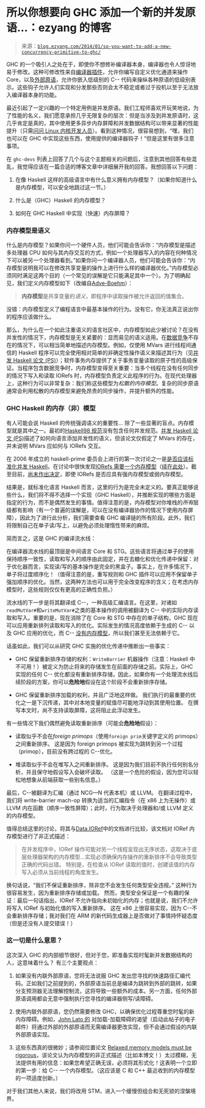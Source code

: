 <!--yml

category: 未分类

date: 2024-07-01 18:17:16

-->

# 所以你想要向 GHC 添加一个新的并发原语…：ezyang 的博客

> 来源：[`blog.ezyang.com/2014/01/so-you-want-to-add-a-new-concurrency-primitive-to-ghc/`](http://blog.ezyang.com/2014/01/so-you-want-to-add-a-new-concurrency-primitive-to-ghc/)

GHC 的一个吸引人之处在于，即使你不想修补编译器本身，编译器也令人惊讶地易于修改。这种可修改性来自[编译器插件](http://www.haskell.org/ghc/docs/latest/html/users_guide/compiler-plugins.html)，允许你编写自定义优化通道来操作 Core，以及[外部原语](https://ghc.haskell.org/trac/ghc/wiki/Commentary/PrimOps#Foreignout-of-linePrimOpsandforeignimportprim)，允许你嵌入低级别的 C-- 代码来操纵各种原语的低级别表示。这些钩子允许人们实现和分发那些否则会太不稳定或者过于投机以至于无法放入编译器本身的功能。

最近引起了一定兴趣的一个特定用例是并发原语。我们工程师喜欢开玩笑地说，为了性能的名义，我们愿意承担几乎无限复杂的层次：但是当涉及到并发原语时，这几乎肯定是真的，其中使用更多异步内存屏障和并发数据结构可以带来显著的性能提升（只需[问问 Linux 内核开发人员](http://lwn.net/Articles/576486/)）。看到这种情况，很容易想到，“嘿，我们也可以在 GHC 中实现这些东西，使用提供的编译器钩子！”但是这里有很多注意事项。

在 `ghc-devs` 列表上回答了几个与这个主题相关的问题后，注意到其他回答有些混乱，我觉得应该在一篇合适的博客文章中详细展开我的回答。我想回答以下问题：

1.  在像 Haskell 这样的高级语言中有什么意义拥有内存模型？（如果你知道什么是内存模型，可以安全地跳过这一节。）

1.  什么是（GHC）Haskell 的内存模型？

1.  如何在 GHC Haskell 中实现（快速）内存屏障？

### 内存模型是语义

什么是内存模型？如果你问一个硬件人员，他们可能会告诉你：“内存模型是描述多处理器 CPU 如何与其内存交互的方式，例如一个处理器写入的内容在何种情况下可以被另一个处理器看到。”如果你问一个编译器人员，他们可能会告诉你：“内存模型说明我可以在修改共享变量的操作上进行什么样的编译器优化。”内存模型必须同时满足这两个目的（一个常见的误解是它只能满足其中一个）。为了明确起见，我们定义内存模型如下（改编自[Adve-Boehm](http://cacm.acm.org/magazines/2010/8/96610-memory-models-a-case-for-rethinking-parallel-languages-and-hardware/fulltext)）：

> **内存模型**是共享变量的*语义*，即程序中读取操作被允许返回的值集合。

没错：内存模型定义了编程语言中最基本操作的行为。没有它，你无法真正说出你的程序应该做什么。

那么，为什么在一个如此注重语义的语言社区中，内存模型如此少被讨论？在没有并发性的情况下，内存模型是无关紧要的：显而易见的语义适用。在[数据竞争](http://blog.regehr.org/archives/490)不存在的情况下，可以相当简单地描述内存模型。例如，仅使用 MVars 进行线程间通信的 Haskell 程序可以完全使用相对简单的非确定性操作语义来描述其行为（见[并发 Haskell 论文 (PS)](http://www.haskell.org/ghc/docs/papers/concurrent-haskell.ps.gz)）；软件事务内存提供了关于事务变量读取的原子性的高级保证。当程序包含数据竞争时，内存模型变得至关重要：当多个线程在没有任何同步的情况下写入和读取 IORefs 时，内存模型负责定义此程序的行为。在现代处理器上，这种行为可以非常复杂：我们称这些模型为*松散的内存模型*。复杂的同步原语通常会利用松散的内存模型来避免昂贵的同步操作，并提升额外的性能。

### GHC Haskell 的内存（非）模型

有人可能会说 Haskell 的传统强调语义的重要性... 除了一些显著的盲点。内存模型就是其中之一。最初的[Haskell98 规范](http://www.haskell.org/onlinereport/)没有包含任何并发规范。[并发 Haskell 论文 (PS)](http://www.haskell.org/ghc/docs/papers/concurrent-haskell.ps.gz)描述了如何向语言添加并发性的语义，但该论文仅假定了 MVars 的存在，并未说明 MVars 应如何与 IORefs 交互。

在 2006 年成立的 haskell-prime 委员会上进行的第一次讨论之一是[是否应该标准化并发 Haskell](http://www.haskell.org/pipermail/haskell-prime/2006-March/001046.html)。在讨论中很快发现[IORefs 需要一个内存模型](http://www.haskell.org/pipermail/haskell-prime/2006-March/001193.html)（[续在此处](http://www.haskell.org/pipermail/haskell-prime/2006-April/001237.html)）。截至目前，[尚未作出决定](https://ghc.haskell.org/trac/haskell-prime/wiki/Concurrency#a3.SemanticsofIORefs)，即使 IORefs 是否应具有强内存模型或弱内存模型。

结果是，就标准化语言 Haskell 而言，这里的行为是完全未定义的。要真正能够说些什么，我们将不得不选择一个实现（GHC Haskell），并推断实现的哪些方面是指定的行为，而不是偶然发生的事情。值得注意的是，内存模型对你堆栈的*所有*层级都有影响（有一个普遍的误解是，可以在没有编译器协作的情况下使用内存屏障），因此为了进行此分析，我们需要查看 GHC 编译链的所有阶段。此外，我们将限制自己在单子读/写上，以避免必须处理惰性带来的麻烦。

简而言之，这是 GHC 的编译流水线：

在编译器流水线的最顶层是中间语言 Core 和 STG。这些语言将通过单子的使用保持顺序一致性，读取和写入的顺序由此固定，并在去糖化和优化传递中保留：对于优化器而言，实现读/写的基本操作是完全的黑盒子。事实上，在许多情况下，单子将过度顺序化！（值得注意的是，重写规则和 GHC 插件可以应用不保留单子强加顺序的优化。当然，这两种方法也可以用于完全改变程序的含义；在考虑内存模型时，这些规则仅仅有更高的正确性负担。）

流水线的下一步是将其翻译成 C--，一种高级汇编语言。在这里，对诸如`readMutVar#`和`writeMutVar#`之类的基本操作的调用被翻译为 C-- 中的实际内存读取和写入。重要的是，现在消除了在 Core 和 STG 中存在的单子结构，GHC 现在可以应用重新排列读取和写入的优化。实际发生的情况高度依赖于生成的 C-- 以及 GHC 应用的优化，而 C-- [没有内存模型](http://www.cs.tufts.edu/~nr/c--/)，所以我们甚至无法依赖于它。

话虽如此，我们可以从研究 GHC 实施的优化传递中推断出一些事实：

+   GHC 保留重新排序存储的权利：`WriteBarrier` 机器操作（注意：Haskell 中不可用！）被定义为防止将来的存储发生在前面的存储之前。实际上，GHC 实现的任何 C-- 优化都没有重新排序存储，因此，如果你有一个处理流水线后续阶段的方案，你可以**危险地**假设在这个阶段不会重新排序存储。

+   GHC 保留重新排序加载的权利，并且广泛地这样做。 我们执行的最重要的优化之一是下沉传递，其中对本地变量的赋值尽可能地浮动到其使用位置。 在撰写本文时，尚不支持读取屏障，这将阻止此浮动发生。

有一些情况下我们偶然避免读取重新排序（可能会**危险地**假设）：

+   读取似乎不会在*foreign primops*（使用`foreign prim`关键字定义的 primops）之间重新排序。 这是因为 foreign primops 被实现为跳转到另一个过程（primop），目前没有跨过程的 C--优化。

+   堆读取似乎不会在堆写入之间重新排序。 这是因为我们目前不执行任何别名分析，并且保守地假设写入会破坏读取。 （这是一个危险的假设，因为您可以轻松地想象从前端获取一些别名信息。）

最后，C--被翻译为汇编（通过 NCG—N 代表本机）或 LLVM。 在翻译过程中，我们将 write-barrier mach-op 转换为适当的汇编指令（在 x86 上为无操作）或 LLVM 内在函数（顺序一致性屏障）；此时，行为取决于处理器和/或 LLVM 定义的内存模型。

值得总结这里的讨论，将其与[Data.IORef](http://hackage.haskell.org/package/base-4.6.0.1/docs/Data-IORef.html)中的文档进行比较，该文档对 IORef 内存模型进行了非正式描述：

> 在并发程序中，IORef 操作可能对另一个线程呈现出无序状态，这取决于底层处理器架构的内存模型...实现必须确保内存操作的重新排序不会导致类型正确的代码出错。 特别是，在检查从 IORef 读取的值时，创建该值的内存写入必须从当前线程的角度发生。

换句话说，“我们不保证重新排序，除非您不会发生任何类型安全违规。” 这种行为很容易发生，因为重新排序存储或加载。 然而，类型安全保证是一个有趣的保证：最后一句话指出，IORef 不允许指向未初始化的内存；也就是说，我们不允许将写入 IORef 与初始化值的写入重新排序。 这在 x86 上很容易实现，因为 C--不会重新排序存储；我对我们在 ARM 的新代码生成器上是否做对了事情持怀疑态度（但是还没有人提交错误！）

### 这一切是什么意思？

这次深入 GHC 的内部细节很好，但对于您，即准备实现时髦新并发数据结构的人，这意味着什么？ 有三个主要观点：

1.  如果没有内联外部原语，您将无法说服 GHC 发出您寻找的快速路径汇编代码。正如我们之前提到的，外部原语当前总是编译为跳转到外部的跳转，如果分支预测器无法理解控制流，这将导致一些额外的成本。另一方面，任何外部原语调用都会无意中强制执行您寻找的编译器侧写/读障碍。

1.  使用内联外部原语，您仍然需要修改 GHC，以确保优化过程尊重您时髦的新内存障碍。例如，[John Lato 的](http://comments.gmane.org/gmane.comp.lang.haskell.glasgow.user/24162) 对加载-加载障碍的渴望（启动此帖子的电子邮件）将通过外部的外部原语而无需编译器更改实现，但不会通过假设的内联外部原语实现。

1.  这些东西真的很微妙；请参阅位置论文 [Relaxed memory models must be rigorous](http://www.cl.cam.ac.uk/~so294/documents/ec209.pdf)，该论文认为内存模型的非正式描述（比如本博文！）太过模糊，无法提供有用的信息：如果您希望正确无误，必须将其形式化！这表明一个立即的第一步：给 C-- 一个内存模型。（这应该是 C 和 C++ 最近收到的内存模型的一项适度创新。）

对于我们其他人来说，我们将改用 STM，进入一个缓慢但组合和无死锁的涅槃境界。
